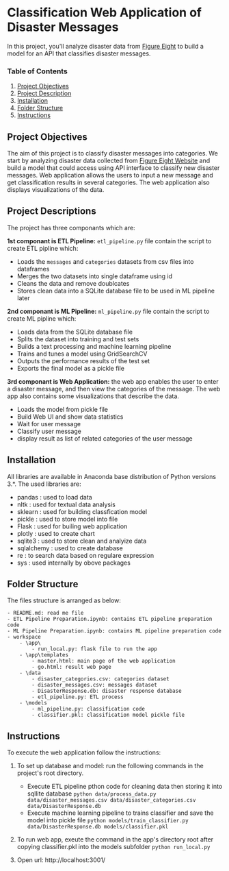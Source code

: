 # Classification Web Application of Disaster Messages

In this project, you'll analyze disaster data from [Figure Eight](https://www.figure-eight.com/) to build a model for an API that classifies disaster messages.


### Table of Contents

1. [Project Objectives](#objectives)
2. [Project Description](#descriptions)
3. [Installation](#installation)
4. [Folder Structure](#files)
5. [Instructions](#instructions)

## Project Objectives<a name="objectives"></a>

The aim of this project is to classify disaster messages into categories.  We start by analyzing disaster data collected from [Figure Eight Website](https://www.figure-eight.com/) and build a model that could access using API interface to classify new disaster messages. 
Web application allows the users to input a new message and get classification results in several categories. The web application also displays visualizations of the data.

## Project Descriptions<a name = "descriptions"></a>
The project has three componants which are:

**1st componant is ETL Pipeline:** `etl_pipeline.py` file contain the script to create ETL pipline which:
  - Loads the `messages` and `categories` datasets from csv files into dataframes
  - Merges the two datasets into single dataframe using id 
  - Cleans the data and remove doublcates
  - Stores clean data into a SQLite database file to be used in ML pipeline later

**2nd componant is ML Pipeline:** `ml_pipeline.py` file contain the script to create ML pipline which:
  - Loads data from the SQLite database file
  - Splits the dataset into training and test sets
  - Builds a text processing and machine learning pipeline
  - Trains and tunes a model using GridSearchCV
  - Outputs the performance results of the test set
  - Exports the final model as a pickle file

**3rd componant is Web Application:** the web app enables the user to enter a disaster message, and then view the categories of the message.
The web app also contains some visualizations that describe the data. 
  - Loads the model from pickle file  
  - Build Web UI and show data statistics 
  - Wait for user message
  - Classify user message 
  - display result as list of related categories of the user message   


## Installation <a name="installation"></a>

All libraries are available in Anaconda base distribution of Python versions 3.*. The used libraries are:

- pandas : used to load data 
- nltk : used for textual data analysis
- sklearn : used for building classfication model 
- pickle : used to store model into file
- Flask : used for builing web application 
- plotly : used to create chart
- sqlite3 : used to store clean and analyize data 
- sqlalchemy : used to create database 
- re : to search data based on regulare expression 
- sys : used internally by obove packages


## Folder Structure <a name="files"></a>
The files structure is arranged as below:

	- README.md: read me file
	- ETL Pipeline Preparation.ipynb: contains ETL pipeline preparation code
	- ML Pipeline Preparation.ipynb: contains ML pipeline preparation code
	- workspace
		- \app\
			- run_local.py: flask file to run the app
		- \app\templates
			- master.html: main page of the web application 
			- go.html: result web page
		- \data
			- disaster_categories.csv: categories dataset
			- disaster_messages.csv: messages dataset
			- DisasterResponse.db: disaster response database
			- etl_pipeline.py: ETL process
		- \models
			- ml_pipeline.py: classification code
			- classifier.pkl: classification model pickle file

## Instructions <a name="instructions"></a>
To execute the web application follow the instructions:
1. To set up database and model: run the following commands in the project's root directory.

    - Execute ETL pipeline pthon code for cleaning data then storing it into sqllite database
        `python data/process_data.py data/disaster_messages.csv data/disaster_categories.csv data/DisasterResponse.db`
    - Execute machine learning pipeline to trains classifier and save the model into pickle file
        `python models/train_classifier.py data/DisasterResponse.db models/classifier.pkl`

2. To run web app, exeute the command in the app's directory root after copying classifier.pkl into the models subfolder 
    `python run_local.py`

3. Open url: http://localhost:3001/
